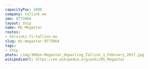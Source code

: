 ```yaml
---
capacityPax: 2800
company: tallink-ee
imo: 9773064
layout: ship
name: MS Megastar
routes:
- helsinki-fi-tallinn-ee
slug: ms-megastar-9773064
tags:
- ship
photo: /img/300px-Megastar_departing_Tallinn_1_February_2017.jpg
wikipediaUrl: https://en.wikipedia.org/wiki/MS_Megastar
---
```

